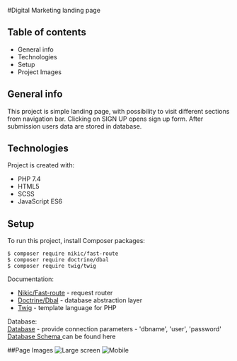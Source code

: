 #Digital Marketing landing page

## Table of contents
* General info
* Technologies
* Setup
* Project Images

## General info 
This project is simple landing page, with possibility to visit different sections from navigation bar.
Clicking on SIGN UP opens sign up form. After submission users data are stored in database.

## Technologies
Project is created with:
* PHP 7.4
* HTML5
* SCSS
* JavaScript ES6

## Setup
To run this project, install Composer packages:

```
$ composer require nikic/fast-route
$ composer require doctrine/dbal
$ composer require twig/twig
```
Documentation: <br>
* [Nikic/Fast-route](https://github.com/nikic/FastRoute) - request router
* [Doctrine/Dbal](https://www.doctrine-project.org/projects/doctrine-dbal/en/latest/) - database abstraction layer
* [Twig](https://twig.symfony.com/doc/3.x/) - template language for PHP


Database: <br>
[Database](app/Database.php) - provide connection parameters - 'dbname', 'user', 'password' <br>
[Database Schema ](dump.sql) can be found here

##Page Images
![Large screen](C:\Users\agnes\large_screen.png)
![Mobile](C:\Users\agnes\mobile_screen.png)
